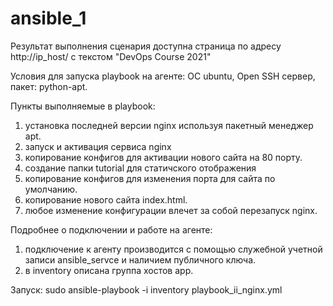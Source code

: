 # ansible_1

Результат выполнения сценария доступна страница по адресу http://ip_host/ с текстом "DevOps Course 2021"

Условия для запуска playbook на агенте: ОС ubuntu, Open SSH сервер, пакет: python-apt.

Пункты выполняемые в playbook:
1. установка последней версии nginx используя пакетный менеджер apt.
2. запуск и активация сервиса nginx
3. копирование конфигов для активации нового сайта на 80 порту.
4. создание папки tutorial для статичского отображения 
5. копирование конфигов для изменения порта для сайта по умолчанию.
6. копирование нового сайта index.html.
7. любое изменение конфигурации влечет за собой перезапуск nginx.

Подробнее о подключении и работе на агенте:
1. подключение к агенту производится с помощью служебной учетной записи ansible_servce и наличием публичного ключа.
2. в inventory описана группа хостов app.

Запуск:
sudo ansible-playbook -i inventory playbook_ii_nginx.yml
